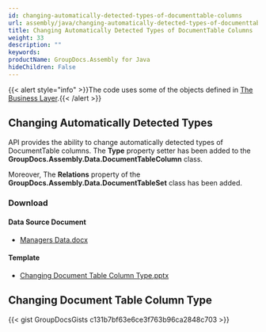 ```yaml
---
id: changing-automatically-detected-types-of-documenttable-columns
url: assembly/java/changing-automatically-detected-types-of-documenttable-columns
title: Changing Automatically Detected Types of DocumentTable Columns
weight: 33
description: ""
keywords: 
productName: GroupDocs.Assembly for Java
hideChildren: False
---
```

{{< alert style="info" >}}The code uses some of the objects defined in [The Business Layer](https://docs.groupdocs.com/assembly/java/the-business-layer/).{{< /alert >}}

## Changing Automatically Detected Types

API provides the ability to change automatically detected types of DocumentTable columns. The **Type** property setter has been added to the **GroupDocs.Assembly.Data.DocumentTableColumn** class.

Moreover, The **Relations** property of the **GroupDocs.Assembly.Data.DocumentTableSet** class has been added.

### Download

#### Data Source Document

*   [Managers Data.docx](https://github.com/groupdocs-assembly/GroupDocs.Assembly-for-Java/blob/master/Examples/GroupDocs.Assembly.Examples.Java/Data/Data%20Sources/Word%20DataSource/Managers%20Data.docx?raw=true)

#### Template

*   [Changing Document Table Column Type.pptx](https://github.com/groupdocs-assembly/GroupDocs.Assembly-for-Java/blob/master/Examples/GroupDocs.Assembly.Examples.Java/Data/Storage/Presentation%20Templates/Changing%20Document%20Table%20Column%20Type.pptx?raw=true)

## Changing Document Table Column Type

{{< gist GroupDocsGists c131b7bf63e6ce3f763b96ca2848c703 >}}


